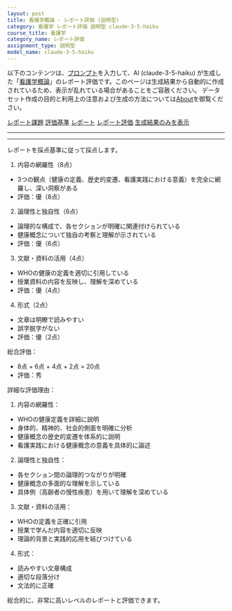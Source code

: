 ```yaml
---
layout: post
title: 看護学概論 - レポート評価 (説明型)
category: 看護学 レポート評価 説明型 claude-3-5-haiku
course_title: 看護学
category_name: レポート評価
assignment_type: 説明型
model_name: claude-3-5-haiku
---
```


以下のコンテンツは、[プロンプト](http://127.0.0.1:8000/generated/看護学/claude-3-5-haiku/prompt_レポート評価-説明型.md)を入力して、AI (claude-3-5-haiku) が生成した「[看護学概論](/contents/看護学/)」のレポート評価です。このページは生成結果から自動的に作成されているため、表示が乱れている場合があることをご容赦ください。
データセット作成の目的と利用上の注意および生成の方法については[About](/About)を御覧ください。

[レポート課題](../レポート課題-説明型)
[評価基準](../評価基準-説明型)
[レポート](../レポート-説明型)
[レポート評価](../レポート評価-説明型)
[生成結果のみを表示](http://127.0.0.1:8000/generated/看護学/claude-3-5-haiku/レポート評価-説明型.md)
  

***
***
  
レポートを採点基準に従って採点します。

1. 内容の網羅性（8点）
- 3つの観点（健康の定義、歴史的変遷、看護実践における意義）を完全に網羅し、深い洞察がある
- 評価：優（8点）

2. 論理性と独自性（6点）
- 論理的な構成で、各セクションが明確に関連付けられている
- 健康概念について独自の考察と理解が示されている
- 評価：優（6点）

3. 文献・資料の活用（4点）
- WHOの健康の定義を適切に引用している
- 授業資料の内容を反映し、理解を深めている
- 評価：優（4点）

4. 形式（2点）
- 文章は明瞭で読みやすい
- 誤字脱字がない
- 評価：優（2点）

総合評価：
- 8点 + 6点 + 4点 + 2点 = 20点
- 評価：秀

詳細な評価理由：

1. 内容の網羅性：
- WHOの健康定義を詳細に説明
- 身体的、精神的、社会的側面を明確に分析
- 健康概念の歴史的変遷を体系的に説明
- 看護実践における健康概念の意義を具体的に論述

2. 論理性と独自性：
- 各セクション間の論理的つながりが明確
- 健康概念の多面的な理解を示している
- 具体例（高齢者の慢性疾患）を用いて理解を深めている

3. 文献・資料の活用：
- WHOの定義を正確に引用
- 授業で学んだ内容を適切に反映
- 理論的背景と実践的応用を結びつけている

4. 形式：
- 読みやすい文章構成
- 適切な段落分け
- 文法的に正確

総合的に、非常に高いレベルのレポートと評価できます。
